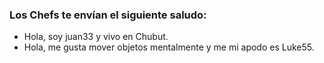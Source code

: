### Los Chefs te envían el siguiente saludo:

* Hola, soy juan33 y vivo en Chubut.
* Hola, me gusta mover objetos mentalmente y me mi apodo es Luke55.
